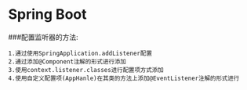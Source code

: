# Spring Boot
###配置监听器的方法:
```angular2html
1.通过使用SpringApplication.addListener配置
2.通过添加@Component注解的形式进行添加
3.使用context.listener.classes进行配置项方式添加
4.使用自定义配置项(AppHanle)在其类的方法上添加@EventListener注解的形式进行
```
